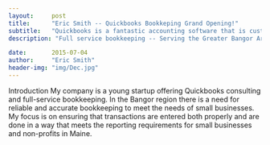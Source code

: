 ```yaml
---
layout:     post
title:      "Eric Smith -- Quickbooks Bookkeping Grand Opening!"
subtitle:   "Quickbooks is a fantastic accounting software that is customized to meet your small business needs."
description: "Full service bookkeeping -- Serving the Greater Bangor Area"

date:       2015-07-04
author:     "Eric Smith"
header-img: "img/Dec.jpg"
---
```

<img scr="/img//posts/architecture-2012.jpg" width="800">
Introduction
My company is a young startup offering Quickbooks consulting and full-service bookkeeping.  In the Bangor region there is a need for reliable and accurate bookkeeping to meet the needs of small businesses.  My focus is on ensuring that transactions are entered both properly and are done in a way that meets the reporting requirements for small businesses and non-profits in Maine. 

